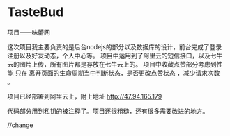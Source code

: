 # TasteBud
项目——味蕾网


这次项目我主要负责的是后台nodejs的部分以及数据库的设计，前台完成了登录注册以及好友动态，个人中心等。
项目中运用到了阿里云的短信接口，以及七牛云的图片上传，所有图片都是存放在七牛云上的。
项目中收藏点赞部分考虑到性能 只在 离开页面的生命周期当中判断状态，是否更改点赞状态 ，减少请求次数 。

项目已经部署到阿里云上，附上地址 http://47.94.165.179

代码部分用到私钥的被注释了。项目还很粗糙，还有很多需要改进的地方。

//change
